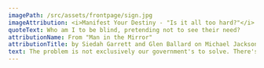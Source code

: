 ```yaml
---
imagePath: /src/assets/frontpage/sign.jpg
imageAttribution: <i>Manifest Your Destiny - "Is it all too hard?"</i> By Alex Proimos - <a href="https://creativecommons.org/licenses/by-sa/2.0/deed.en" class="text-blue-500 underline" >CC BY 2.0</a>
quoteText: Who am I to be blind, pretending not to see their need?
attributionName: From "Man in the Mirror" 
attributionTitle: by Siedah Garrett and Glen Ballard on Michael Jackson's "Bad" Album
text: The problem is not exclusively our government's to solve. There's more for us to do than cast our ballot once every four years or so and hope for the best. The attitude that, once elected, it' all up to the politicians to make things right is so wrong. This thinking allows us to dismiss the problem and, more profoundly, the people living in unhoused conditions, as someone else's problem. Deflecting responsibility makes it easy for us to turn	away from the unhoused adding to one of their biggest obstacles, isolation. Looking away, instead of learning about, breeds misconceptions and stereotypes, and places those who lack adequate shelter low on our list of	priorities. This in turn affects how we vote and, through polling, it affects the platform parties run on creating a cycle that feeds on itself. The first step in changing this is educating ourselves. A good place to start is with the <a href="https://preventhomelessness.ca/" class="underline text-blue-500">Canadian Observatory on Homelessness website.</a> They have several publications available on a number related topics. In Winnipeg an excellent source of information is the <a href="https://endhomelessnesswinnipeg.ca/" class="underline text-blue-500">End Homelessness Winnipeg</a> website. There you will find comprehensive listings of organizations that provide services for the unhoused as well as information and news about local happenings. It's also a great place to shop for an organization where you can help with donations or through volunteering.
---
```


